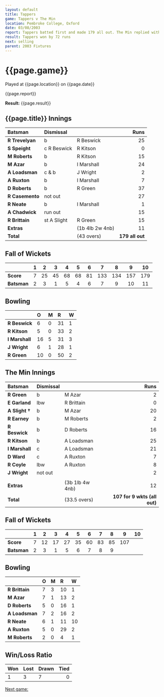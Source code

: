 ```yaml
---
layout: default
title: Tappers
game: Tappers v The Min
location: Pembroke College, Oxford
date: 03/08/2003
report: Tappers batted first and made 179 all out. The Min replied with 107 for 9 wkts (all out)
result: Tappers won by 72 runs
next: selling
parent: 2003 Fixtures
---
```


# {{page.game}}

Played at {{page.location}} on {{page.date}}

{{page.report}}

**Result:** {{page.result}}

## {{page.title}} Innings

| Batsman | Dismissal |  | Runs |
|:---|:---|---|---:|
| **R Trevelyan** | b | R Beswick | 25 |
| **S Speight** | c R Beswick | R Kitson | 0 |
| **M Roberts** | b | R Kitson | 15 |
| **M Azar** | b | I Marshall | 24 |
| **A Loadsman** | c & b | J Wright | 2 |
| **A Ruxton** | b | I Marshall | 7 |
| **D Roberts** | b | R Green | 37 |
| **R Casemento** | not out |  | 27 |
| **R Neate** | b | I Marshall | 1 |
| **A Chadwick** | run out |  | 15 |
| **R Brittain** | st A Slight | R Green | 15 |
| **Extras** | | (1b 4lb 2w 4nb) | 11 |
| **Total** | | (43 overs) | **179 all out** |

## Fall of Wickets

| | 1 | 2 | 3 | 4 | 5 | 6 | 7 | 8 | 9 | 10 |
|---|:---:|:---:|:---:|:---:|:---:|:---:|:---:|:---:|:---:|:---:|
| **Score** | 7 | 25 | 45 | 68 | 68 | 81 | 133 | 134 | 157 | 179 |
| **Batsman** | 2 | 3 | 1 | 5 | 4 | 6 | 7 | 9 | 10 | 11 |

## Bowling

| | O | M | R | W |
|---|:---|:---|:---|:---|
| **R Beswick** | 6 | 0 | 31 | 1 |
| **R Kitson** | 5 | 0 | 33 | 2 |
| **I Marshall** | 16 | 5 | 31 | 3 |
| **J Wright** | 6 | 1 | 28 | 1 |
| **R Green** | 10 | 0 | 50 | 2 |

## The Min Innings

| Batsman | Dismissal |  | Runs |
|:---|:---|---|---:|
| **R Green** | b | M Azar | 2 |
| **E Garland** | lbw | R Brittain | 0 |
| **A Slight &#8224;** | b | M Azar | 20 |
| **R Earney** | b | M Roberts | 2 |
| **R Beswick** | b | D Roberts | 16 |
| **R Kitson** | b | A Loadsman | 25 |
| **I Marshall** | c | A Loadsman | 21 |
| **D Ward** | c | A Ruxton | 7 |
| **R Coyle** | lbw | A Ruxton | 8 |
| **J Wright** | not out |  | 2 |
|  |  |  |  |
| **Extras** | | (3b 1lb 4w 4nb) | 12 |
| **Total** | | (33.5 overs) | **107 for 9 wkts (all out)** |

## Fall of Wickets

| | 1 | 2 | 3 | 4 | 5 | 6 | 7 | 8 | 9 | 10 |
|---|:---:|:---:|:---:|:---:|:---:|:---:|:---:|:---:|:---:|:---:|
| **Score** | 7 | 12 | 17 | 27 | 35 | 60 | 83 | 85 | 107 |  |
| **Batsman** | 2 | 3 | 1 | 5 | 6 | 7 | 8 | 9 |  |  |

## Bowling

| | O | M | R | W |
|---|:---|:---|:---|:---|
| **R Brittain** | 7 | 3 | 10 | 1 |
| **M Azar** | 7 | 1 | 13 | 2 |
| **D Roberts** | 5 | 0 | 16 | 1 |
| **A Loadsman** | 7 | 2 | 16 | 2 |
| **R Neate** | 6 | 1 | 11 | 10 |
| **A Ruxton** | 5 | 0 | 29 | 2 |
| **M Roberts** | 2 | 0 | 4 | 1 |


## Win/Loss Ratio

| Won | Lost | Drawn | Tied |
|:---|:---|:---|---:|
| 1 | 3 | 7 | 0 |

[Next game:]({{page.next}})